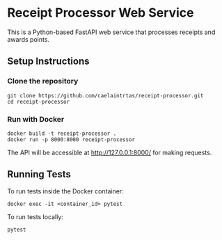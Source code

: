 # Receipt Processor Web Service
This is a Python-based FastAPI web service that processes receipts and awards points.

## Setup Instructions

### Clone the repository
```
git clone https://github.com/caelaintrtas/receipt-processor.git
cd receipt-processor
```

### Run with Docker
```
docker build -t receipt-processor .
docker run -p 8000:8000 receipt-processor
```
The API will be accessible at http://127.0.0.1:8000/ for making requests.

## Running Tests
To run tests inside the Docker container:
```
docker exec -it <container_id> pytest
```
To run tests locally:
```
pytest
```
